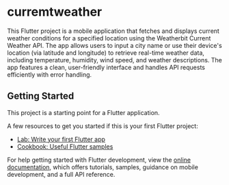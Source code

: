 # curremtweather

This Flutter project is a mobile application that fetches and displays current weather conditions for a specified location using the Weatherbit Current Weather API. The app allows users to input a city name or use their device's location (via latitude and longitude) to retrieve real-time weather data, including temperature, humidity, wind speed, and weather descriptions. The app features a clean, user-friendly interface and handles API requests efficiently with error handling.

## Getting Started

This project is a starting point for a Flutter application.

A few resources to get you started if this is your first Flutter project:

- [Lab: Write your first Flutter app](https://docs.flutter.dev/get-started/codelab)
- [Cookbook: Useful Flutter samples](https://docs.flutter.dev/cookbook)

For help getting started with Flutter development, view the
[online documentation](https://docs.flutter.dev/), which offers tutorials,
samples, guidance on mobile development, and a full API reference.
